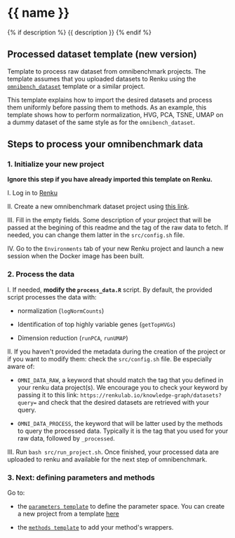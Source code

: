 # {{ name }}
{% if description %}
{{ description }}
{% endif %}

## Processed dataset template (new version)

Template to process raw dataset from omnibenchmark projects. The template assumes that you uploaded datasets to Renku using the [`omnibench_dataset`](https://github.com/ansonrel/contributed-project-templates/tree/main/omnibench-dataset) template or a similar project. 

This template explains how to import the desired datasets and process them uniformly before passing them to  methods. As an example, this template shows how to perform normalization, HVG, PCA, TSNE, UMAP on a dummy dataset of the same style as for the `omnibench_dataset`. 

## Steps to process your omnibenchmark data

### 1. Initialize your new project

**Ignore this step if you have already imported this template on Renku.**

I. Log in to [Renku](https://renkulab.io)

II. Create a new omnibenchmark dataset project using [this link](https://renkulab.io/projects/new?data=eyJ1cmwiOiJodHRwczovL2dpdGh1Yi5jb20vYW5zb25yZWwvY29udHJpYnV0ZWQtcHJvamVjdC10ZW1wbGF0ZXMiLCJyZWYiOiJtYWluIiwidGVtcGxhdGUiOiJDdXN0b20vb21uaWJlbmNoLXByb2Nlc3NpbmcifQ%3D%3D).

III. Fill in the empty fields. Some description of your project that will be passed at the begining of this readme and the tag of the raw data to fetch. If needed, you can change them latter in the `src/config.sh`  file. 

IV. Go to the `Environments` tab of your new Renku project and launch a new session when the Docker image has been built. 

### 2. Process the data

I. If needed, **modify the `process_data.R`** script. By default, the provided script processes the data with: 

- normalization (`logNormCounts`)

- Identification of top highly variable genes (`getTopHVGs`) 

- Dimension reduction (`runPCA`, `runUMAP`)

II. If you haven't provided the metadata during the creation of the project or if you want to modify them: check the `src/config.sh` file. Be especially aware of: 

- `OMNI_DATA_RAW`, a keyword that should match the tag that you defined in your renku data project(s). We encourage you to check your keyword by passing it to this link: `https://renkulab.io/knowledge-graph/datasets?query=` and check that the desired datasets are retrieved with your query. 

- `OMNI_DATA_PROCESS`, the keyword that will be latter used by the methods to query the processed data. Typically it is the tag that you used for your raw data, followed by `_processed`.

III. Run `bash src/run_project.sh`. Once finished, your processed data are uploaded to renku and available for the next step of omnibenchmark. 

### 3. Next: defining parameters and methods

Go to: 

- the [`parameters template`](https://github.com/ansonrel/contributed-project-templates/tree/main/omnibench-param) to define the parameter space. You can create a new project from a template [here](https://renkulab.io/projects/new?data=eyJ1cmwiOiJodHRwczovL2dpdGh1Yi5jb20vYW5zb25yZWwvY29udHJpYnV0ZWQtcHJvamVjdC10ZW1wbGF0ZXMiLCJyZWYiOiJtYWluIiwidGVtcGxhdGUiOiJDdXN0b20vb21uaWJlbmNoLXBhcmFtIn0%3D)

- the [`methods template`](https://github.com/ansonrel/contributed-project-templates/tree/main/omnibench-method) to add your method's wrappers. 



